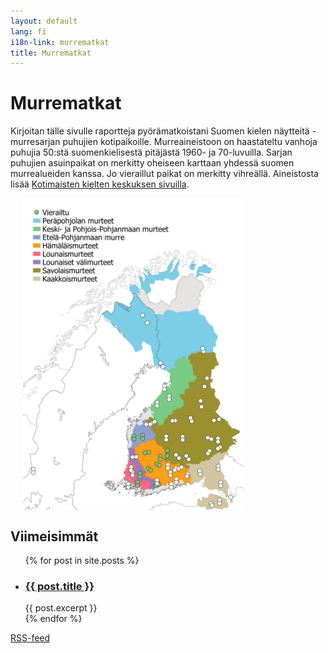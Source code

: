 ```yaml
---
layout: default
lang: fi
i18n-link: murrematkat
title: Murrematkat
---
```

# Murrematkat
Kirjoitan tälle sivulle raportteja pyörämatkoistani Suomen kielen näytteitä -murresarjan puhujien kotipaikoille. Murreaineistoon on haastateltu vanhoja puhujia 50:stä suomenkielisestä pitäjästä 1960- ja 70-luvuilla. Sarjan puhujien asuinpaikat on merkitty oheiseen karttaan yhdessä suomen murrealueiden kanssa. Jo vieraillut paikat on merkitty vihreällä.
Aineistosta lisää [Kotimaisten kielten keskuksen sivuilla](https://www.kotus.fi/aineistot/puhutun_kielen_aineistot/murreaanitteita/suomen_kielen_naytteita_-sarja).

<img src="../assets/images/murrematkat-touko24.png" alt="Suomen kielen näytteitä -sarjan haastattelupaikat sekä suomen murrealueet" hspace="20" width="70%" align="center"/>

## Viimeisimmät

<ul>
  {% for post in site.posts %}
    <li>
      <h3><a href="{{ post.url }}">{{ post.title }}</a></h3>
      {{ post.excerpt }}
    </li>
  {% endfor %}
</ul>

<a class="sitelinks" href="/feed.xml">RSS-feed</a>
